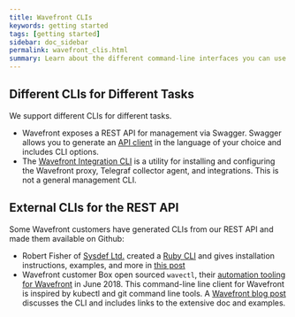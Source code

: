 ```yaml
---
title: Wavefront CLIs
keywords: getting started
tags: [getting started]
sidebar: doc_sidebar
permalink: wavefront_clis.html
summary: Learn about the different command-line interfaces you can use with Wavefront.
---
```


## Different CLIs for Different Tasks

We support different CLIs for different tasks.

* Wavefront exposes a REST API for management via Swagger. Swagger allows you to generate an [API client](https://github.com/swagger-api/swagger-codegen/wiki/api-client-generator-howto) in the language of your choice and includes CLI options.
* The [Wavefront Integration CLI](wavefront_cli.html) is a utility for installing and configuring the Wavefront proxy, Telegraf collector agent, and integrations. This is not a general management CLI.


## External CLIs for the REST API

Some Wavefront customers have generated CLIs from our REST API and made them available on Github:

* Robert Fisher of [Sysdef Ltd.](https://sysdef.xyz.com) created a [Ruby CLI](https://github.com/snltd/wavefront-cli) and gives installation instructions, examples, and more in [this post](https://sysdef.xyz/post/2017-07-26-wavefront-cli)
* Wavefront customer Box open sourced `wavectl`, their [automation tooling for Wavefront](https://github.com/box/wavectl) in June 2018. This command-line line client for Wavefront is inspired by kubectl and git command line tools. A [Wavefront blog post](https://www.wavefront.com/automation-tooling-wavectl/) discusses the CLI and includes links to the extensive doc and examples.
